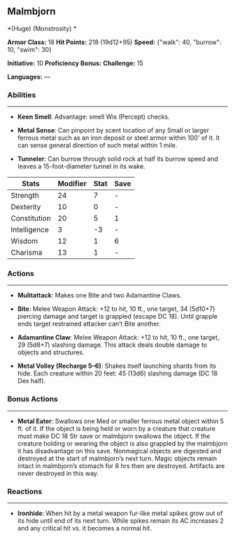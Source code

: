 ## Malmbjorn
*(Huge) (Monstrosity) *

**Armor Class:** 18
**Hit Points:** 218 (19d12+95)
**Speed:** {"walk": 40, "burrow": 10, "swim": 30}

**Initiative:** 10
**Proficiency Bonus:**
**Challenge:** 15

**Languages:** —

### Abilities
 --- 
- **Keen Smell**: Advantage: smell Wis (Percept) checks.

- **Metal Sense**: Can pinpoint by scent location of any Small or larger ferrous metal such as an iron deposit or steel armor within 100' of it. It can sense general direction of such metal within 1 mile.

- **Tunneler**: Can burrow through solid rock at half its burrow speed and leaves a 15-foot-diameter tunnel in its wake.



| Stats | Modifier | Stat | Save
| ---- | ---- | ---- | ---- |
| Strength | 24 | 7 | - |
| Dexterity | 10 | 0 | - |
| Constitution | 20 | 5 | 1 |
| Intelligence | 3 | -3 | - |
| Wisdom | 12 | 1 | 6 |
| Charisma | 13 | 1 | - |

### Actions
 --- 
- **Mulitattack**: Makes one Bite and two Adamantine Claws.

- **Bite**: Melee Weapon Attack: +12 to hit, 10 ft., one target, 34 (5d10+7) piercing damage and target is grappled (escape DC 18). Until grapple ends target restrained attacker can’t Bite another.

- **Adamantine Claw**: Melee Weapon Attack: +12 to hit, 10 ft., one target, 29 (5d8+7) slashing damage. This attack deals double damage to objects and structures.

- **Metal Volley (Recharge 5–6)**: Shakes itself launching shards from its hide. Each creature within 20 feet: 45 (13d6) slashing damage (DC 18 Dex half).

### Bonus Actions
 --- 
- **Metal Eater**: Swallows one Med or smaller ferrous metal object within 5 ft. of it. If the object is being held or worn by a creature that creature must make DC 18 Str save or malmbjorn swallows the object. If the creature holding or wearing the object is also grappled by the malmbjorn it has disadvantage on this save. Nonmagical objects are digested and destroyed at the start of malmbjorn’s next turn. Magic objects remain intact in malmbjorn’s stomach for 8 hrs then are destroyed. Artifacts are never destroyed in this way.

### Reactions
 --- 
- **Ironhide**: When hit by a metal weapon fur-like metal spikes grow out of its hide until end of its next turn. While spikes remain its AC increases 2 and any critical hit vs. it becomes a normal hit.


